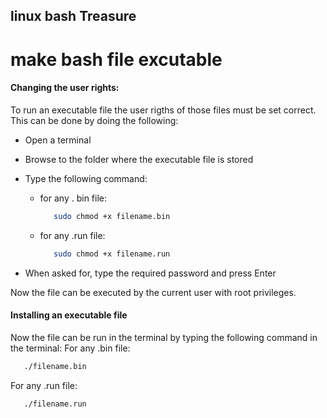 linux bash Treasure
---

# make bash file excutable

#### Changing the user rights:
To run an executable file the user rigths of those files must be set correct. This can be done by doing the following:

 - Open a terminal
 - Browse to the folder where the executable file is stored
 - Type the following command:
   - for any . bin file: 
     ```bash
        sudo chmod +x filename.bin
     ```
   - for any .run file: 
     ```bash
        sudo chmod +x filename.run
     ```
     
 - When asked for, type the required password and press Enter

Now the file can be executed by the current user with root privileges.

#### Installing an executable file
Now the file can be run in the terminal by typing the following command in the terminal:
For any .bin file: 
  ```bash
     ./filename.bin
  ```
For any .run file: 
  ```bash
     ./filename.run
  ```